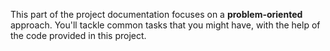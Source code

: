 This part of the project documentation focuses on a **problem-oriented** approach. You'll tackle common
tasks that you might have, with the help of the code provided in this project.